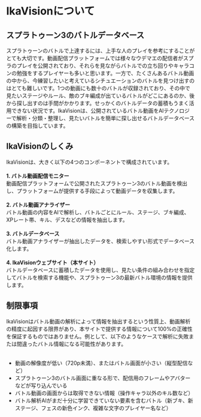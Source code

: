 # IkaVisionについて

## スプラトゥーン3のバトルデータベース
スプラトゥーンのバトルで上達するには、上手な人のプレイを参考にすることがとても大切です。動画配信プラットフォームでは様々なウデマエの配信者がスプラのプレイを公開されており、それらを見ながらバトルでの立ち回りやキャラコンの勉強をするプレイヤーも多いと思います。一方で、たくさんあるバトル動画の中から、今練習したいと考えているシチュエーションのバトルを見つけ出すのはとても難しいです。1つの動画にも数十のバトルが収録されており、その中で見たいステージやルール、敵のブキ編成が出ているバトルがどこにあるのか、後から探し出すのは手間がかかります。せっかくのバトルデータの蓄積もうまく活用できない状況です。IkaVisionは、公開されているバトル動画をAIテクノロジーで解析・分類・整理し、見たいバトルを簡単に探し出せるバトルデータベースの構築を目指しています。

## IkaVisionのしくみ
IkaVisionは、大きく以下の4つのコンポーネントで構成されています。  
<br/>
**1. バトル動画配信モニター**
<br/>
動画配信プラットフォームで公開されたスプラトゥーン3のバトル動画を検出し、プラットフォームが提供する手段によって動画データを収集します。  
<br/>
**2. バトル動画アナライザー**
<br/>
バトル動画の内容をAIで解析し、バトルごとにルール、ステージ、ブキ編成、XPレート帯、キル、デスなどの情報を抽出します。  
<br/>
**3. バトルデータベース**
<br/>
バトル動画アナライザーが抽出したデータを、検索しやすい形式でデータベース化します。  
<br/>
**4. IkaVisionウェブサイト（本サイト）**
<br/>
バトルデータベースに蓄積したデータを使用し、見たい条件の組み合わせを指定してバトルを検索する機能や、スプラトゥーン3の最新バトル環境の情報を提供します。

## 制限事項
IkaVisionはバトル動画の解析によって情報を抽出するという性質上、動画解析の精度に起因する限界があり、本サイトで提供する情報について100%の正確性を保証するものではありません。例として、以下のようなケースで解析に失敗または間違ったバトル情報になる可能性があります。  
<br/>
* 動画の解像度が低い（720p未満）、またはバトル画面が小さい（縦型配信など）
* スプラトゥーン3のバトル画面に重なる形で、配信用のフレームやアバターなどが写り込んでいる
* バトル動画の画面からは取得できない情報（操作キャラ以外のキル数など）
* バトル解析AIがまだ十分に学習できていない要素を含むバトル（新ブキ、新ステージ、フェスの新色インク、複雑な文字のプレイヤー名など）
